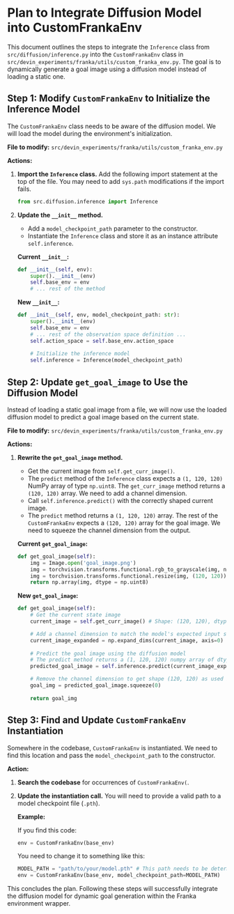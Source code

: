 # Plan to Integrate Diffusion Model into CustomFrankaEnv

This document outlines the steps to integrate the `Inference` class from `src/diffusion/inference.py` into the `CustomFrankaEnv` class in `src/devin_experiments/franka/utils/custom_franka_env.py`. The goal is to dynamically generate a goal image using a diffusion model instead of loading a static one.

## Step 1: Modify `CustomFrankaEnv` to Initialize the Inference Model

The `CustomFrankaEnv` class needs to be aware of the diffusion model. We will load the model during the environment's initialization.

**File to modify:** `src/devin_experiments/franka/utils/custom_franka_env.py`

**Actions:**

1.  **Import the `Inference` class.** Add the following import statement at the top of the file. You may need to add `sys.path` modifications if the import fails.
    ```python
    from src.diffusion.inference import Inference
    ```

2.  **Update the `__init__` method.**
    *   Add a `model_checkpoint_path` parameter to the constructor.
    *   Instantiate the `Inference` class and store it as an instance attribute `self.inference`.

    **Current `__init__`:**
    ```python
    def __init__(self, env):
        super().__init__(env)
        self.base_env = env
        # ... rest of the method
    ```

    **New `__init__`:**
    ```python
    def __init__(self, env, model_checkpoint_path: str):
        super().__init__(env)
        self.base_env = env
        # ... rest of the observation space definition ...
        self.action_space = self.base_env.action_space
        
        # Initialize the inference model
        self.inference = Inference(model_checkpoint_path)
    ```

## Step 2: Update `get_goal_image` to Use the Diffusion Model

Instead of loading a static goal image from a file, we will now use the loaded diffusion model to predict a goal image based on the current state.

**File to modify:** `src/devin_experiments/franka/utils/custom_franka_env.py`

**Actions:**

1.  **Rewrite the `get_goal_image` method.**
    *   Get the current image from `self.get_curr_image()`.
    *   The `predict` method of the `Inference` class expects a `(1, 120, 120)` NumPy array of type `np.uint8`. The `get_curr_image` method returns a `(120, 120)` array. We need to add a channel dimension.
    *   Call `self.inference.predict()` with the correctly shaped current image.
    *   The `predict` method returns a `(1, 120, 120)` array. The rest of the `CustomFrankaEnv` expects a `(120, 120)` array for the goal image. We need to squeeze the channel dimension from the output.

    **Current `get_goal_image`:**
    ```python
    def get_goal_image(self):
        img = Image.open('goal_image.png')
        img = torchvision.transforms.functional.rgb_to_grayscale(img, num_output_channels=1)
        img = torchvision.transforms.functional.resize(img, (120, 120))
        return np.array(img, dtype = np.uint8)
    ```

    **New `get_goal_image`:**
    ```python
    def get_goal_image(self):
        # Get the current state image
        current_image = self.get_curr_image() # Shape: (120, 120), dtype: uint8

        # Add a channel dimension to match the model's expected input shape (1, 120, 120)
        current_image_expanded = np.expand_dims(current_image, axis=0)
        
        # Predict the goal image using the diffusion model
        # The predict method returns a (1, 120, 120) numpy array of dtype uint8
        predicted_goal_image = self.inference.predict(current_image_expanded)

        # Remove the channel dimension to get shape (120, 120) as used in the rest of the class
        goal_img = predicted_goal_image.squeeze(0)
        
        return goal_img
    ```

## Step 3: Find and Update `CustomFrankaEnv` Instantiation

Somewhere in the codebase, `CustomFrankaEnv` is instantiated. We need to find this location and pass the `model_checkpoint_path` to the constructor.

**Action:**

1.  **Search the codebase** for occurrences of `CustomFrankaEnv(`.
2.  **Update the instantiation call.** You will need to provide a valid path to a model checkpoint file (`.pth`).

    **Example:**

    If you find this code:
    ```python
    env = CustomFrankaEnv(base_env)
    ```

    You need to change it to something like this:
    ```python
    MODEL_PATH = "path/to/your/model.pth" # This path needs to be determined
    env = CustomFrankaEnv(base_env, model_checkpoint_path=MODEL_PATH)
    ```

This concludes the plan. Following these steps will successfully integrate the diffusion model for dynamic goal generation within the Franka environment wrapper. 